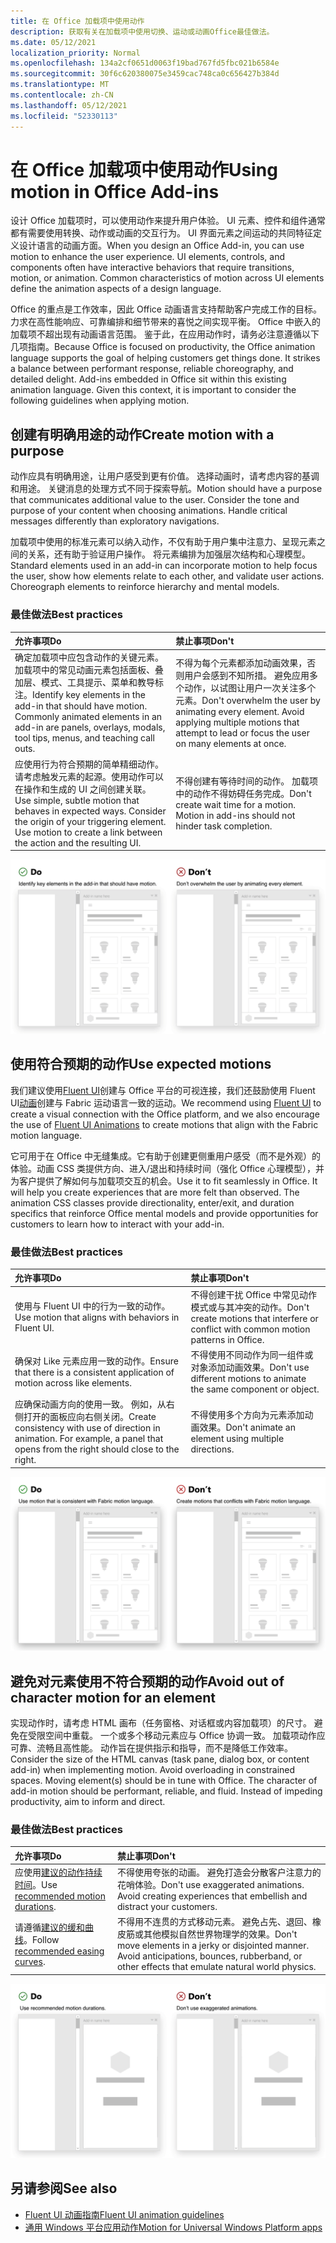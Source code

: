 ```yaml
---
title: 在 Office 加载项中使用动作
description: 获取有关在加载项中使用切换、运动或动画Office最佳做法。
ms.date: 05/12/2021
localization_priority: Normal
ms.openlocfilehash: 134a2cf0651d0063f19bad767fd5fbc021b6584e
ms.sourcegitcommit: 30f6c620380075e3459cac748ca0c656427b384d
ms.translationtype: MT
ms.contentlocale: zh-CN
ms.lasthandoff: 05/12/2021
ms.locfileid: "52330113"
---
```

# <a name="using-motion-in-office-add-ins"></a><span data-ttu-id="0bc4a-103">在 Office 加载项中使用动作</span><span class="sxs-lookup"><span data-stu-id="0bc4a-103">Using motion in Office Add-ins</span></span>

<span data-ttu-id="0bc4a-p101">设计 Office 加载项时，可以使用动作来提升用户体验。 UI 元素、控件和组件通常都有需要使用转换、动作或动画的交互行为。 UI 界面元素之间运动的共同特征定义设计语言的动画方面。</span><span class="sxs-lookup"><span data-stu-id="0bc4a-p101">When you design an Office Add-in, you can use motion to enhance the user experience. UI elements, controls, and components often have interactive behaviors that require transitions, motion, or animation. Common characteristics of motion across UI elements define the animation aspects of a design language.</span></span>

<span data-ttu-id="0bc4a-p102">Office 的重点是工作效率，因此 Office 动画语言支持帮助客户完成工作的目标。 力求在高性能响应、可靠编排和细节带来的喜悦之间实现平衡。 Office 中嵌入的加载项不超出现有动画语言范围。 鉴于此，在应用动作时，请务必注意遵循以下几项指南。</span><span class="sxs-lookup"><span data-stu-id="0bc4a-p102">Because Office is focused on productivity, the Office animation language supports the goal of helping customers get things done. It strikes a balance between performant response, reliable choreography, and detailed delight. Add-ins embedded in Office sit within this existing animation language. Given this context, it is important to consider the following guidelines when applying motion.</span></span>

## <a name="create-motion-with-a-purpose"></a><span data-ttu-id="0bc4a-111">创建有明确用途的动作</span><span class="sxs-lookup"><span data-stu-id="0bc4a-111">Create motion with a purpose</span></span>

<span data-ttu-id="0bc4a-p103">动作应具有明确用途，让用户感受到更有价值。 选择动画时，请考虑内容的基调和用途。 关键消息的处理方式不同于探索导航。</span><span class="sxs-lookup"><span data-stu-id="0bc4a-p103">Motion should have a purpose that communicates additional value to the user. Consider the tone and purpose of your content when choosing animations. Handle critical messages differently than exploratory navigations.</span></span>

<span data-ttu-id="0bc4a-p104">加载项中使用的标准元素可以纳入动作，不仅有助于用户集中注意力、呈现元素之间的关系，还有助于验证用户操作。 将元素编排为加强层次结构和心理模型。</span><span class="sxs-lookup"><span data-stu-id="0bc4a-p104">Standard elements used in an add-in can incorporate motion to help focus the user, show how elements relate to each other, and validate user actions. Choreograph elements to reinforce hierarchy and mental models.</span></span>

### <a name="best-practices"></a><span data-ttu-id="0bc4a-117">最佳做法</span><span class="sxs-lookup"><span data-stu-id="0bc4a-117">Best practices</span></span>

|<span data-ttu-id="0bc4a-118">允许事项</span><span class="sxs-lookup"><span data-stu-id="0bc4a-118">Do</span></span>|<span data-ttu-id="0bc4a-119">禁止事项</span><span class="sxs-lookup"><span data-stu-id="0bc4a-119">Don't</span></span>|
|:-----|:-----|
|<span data-ttu-id="0bc4a-p105">确定加载项中应包含动作的关键元素。 加载项中的常见动画元素包括面板、叠加层、模式、工具提示、菜单和教导标注。</span><span class="sxs-lookup"><span data-stu-id="0bc4a-p105">Identify key elements in the add-in that should have motion. Commonly animated elements in an add-in are panels, overlays, modals, tool tips, menus, and teaching call outs.</span></span>| <span data-ttu-id="0bc4a-p106">不得为每个元素都添加动画效果，否则用户会感到不知所措。 避免应用多个动作，以试图让用户一次关注多个元素。</span><span class="sxs-lookup"><span data-stu-id="0bc4a-p106">Don't overwhelm the user by animating every element. Avoid applying multiple motions that attempt to lead or focus the user on many elements at once.</span></span> |
|<span data-ttu-id="0bc4a-p107">应使用行为符合预期的简单精细动作。请考虑触发元素的起源。使用动作可以在操作和生成的 UI 之间创建关联。</span><span class="sxs-lookup"><span data-stu-id="0bc4a-p107">Use simple, subtle motion that behaves in expected ways. Consider the origin of your triggering element. Use motion to create a link between the action and the resulting UI.</span></span> | <span data-ttu-id="0bc4a-p108">不得创建有等待时间的动作。 加载项中的动作不得妨碍任务完成。</span><span class="sxs-lookup"><span data-stu-id="0bc4a-p108">Don't create wait time for a motion. Motion in add-ins should not hinder task completion.</span></span>|

![GIF 显示以最少的移动元素打开的面板，并位于 GIF 旁边，其中显示打开具有许多移动元素的面板](../images/add-in-motion-purpose.gif)

## <a name="use-expected-motions"></a><span data-ttu-id="0bc4a-130">使用符合预期的动作</span><span class="sxs-lookup"><span data-stu-id="0bc4a-130">Use expected motions</span></span>

<span data-ttu-id="0bc4a-131">我们建议使用[Fluent UI](https://developer.microsoft.com/fluentui#/)创建与 Office 平台的可视连接，我们还鼓励使用 Fluent UI[动画](https://developer.microsoft.com/fluentui#/styles/web/motion)创建与 Fabric 运动语言一致的运动。</span><span class="sxs-lookup"><span data-stu-id="0bc4a-131">We recommend using [Fluent UI](https://developer.microsoft.com/fluentui#/) to create a visual connection with the Office platform, and we also encourage the use of [Fluent UI Animations](https://developer.microsoft.com/fluentui#/styles/web/motion) to create motions that align with the Fabric motion language.</span></span>

<span data-ttu-id="0bc4a-p109">它可用于在 Office 中无缝集成。它有助于创建更侧重用户感受（而不是外观）的体验。动画 CSS 类提供方向、进入/退出和持续时间（强化 Office 心理模型），并为客户提供了解如何与加载项交互的机会。</span><span class="sxs-lookup"><span data-stu-id="0bc4a-p109">Use it to fit seamlessly in Office. It will help you create experiences that are more felt than observed. The animation CSS classes provide directionality, enter/exit, and duration specifics that reinforce Office mental models and provide opportunities for customers to learn how to interact with your add-in.</span></span>

### <a name="best-practices"></a><span data-ttu-id="0bc4a-135">最佳做法</span><span class="sxs-lookup"><span data-stu-id="0bc4a-135">Best practices</span></span>

|<span data-ttu-id="0bc4a-136">允许事项</span><span class="sxs-lookup"><span data-stu-id="0bc4a-136">Do</span></span>|<span data-ttu-id="0bc4a-137">禁止事项</span><span class="sxs-lookup"><span data-stu-id="0bc4a-137">Don't</span></span>|
|:-----|:-----|
|<span data-ttu-id="0bc4a-138">使用与 Fluent UI 中的行为一致的动作。</span><span class="sxs-lookup"><span data-stu-id="0bc4a-138">Use motion that aligns with behaviors in Fluent UI.</span></span>| <span data-ttu-id="0bc4a-139">不得创建干扰 Office 中常见动作模式或与其冲突的动作。</span><span class="sxs-lookup"><span data-stu-id="0bc4a-139">Don't create motions that interfere or conflict with common motion patterns in Office.</span></span>
|<span data-ttu-id="0bc4a-140">确保对 Like 元素应用一致的动作。</span><span class="sxs-lookup"><span data-stu-id="0bc4a-140">Ensure that there is a consistent application of motion across like elements.</span></span>| <span data-ttu-id="0bc4a-141">不得使用不同动作为同一组件或对象添加动画效果。</span><span class="sxs-lookup"><span data-stu-id="0bc4a-141">Don't use different motions to animate the same component or object.</span></span>|
|<span data-ttu-id="0bc4a-p110">应确保动画方向的使用一致。 例如，从右侧打开的面板应向右侧关闭。</span><span class="sxs-lookup"><span data-stu-id="0bc4a-p110">Create consistency with use of direction in animation. For example, a panel that opens from the right should close to the right.</span></span>|<span data-ttu-id="0bc4a-144">不得使用多个方向为元素添加动画效果。</span><span class="sxs-lookup"><span data-stu-id="0bc4a-144">Don't animate an element using multiple directions.</span></span>

![显示在 GIF 旁边以预期方式打开的模式 GIF，该 GIF 以意外方式显示模式打开](../images/add-in-motion-expected.gif)

## <a name="avoid-out-of-character-motion-for-an-element"></a><span data-ttu-id="0bc4a-146">避免对元素使用不符合预期的动作</span><span class="sxs-lookup"><span data-stu-id="0bc4a-146">Avoid out of character motion for an element</span></span>

<span data-ttu-id="0bc4a-p111">实现动作时，请考虑 HTML 画布（任务窗格、对话框或内容加载项）的尺寸。 避免在受限空间中重载。 一个或多个移动元素应与 Office 协调一致。 加载项动作应可靠、流畅且高性能。 动作旨在提供指示和指导，而不是降低工作效率。</span><span class="sxs-lookup"><span data-stu-id="0bc4a-p111">Consider the size of the HTML canvas (task pane, dialog box, or content add-in) when implementing motion. Avoid overloading in constrained spaces. Moving element(s) should be in tune with Office. The character of add-in motion should be performant, reliable, and fluid. Instead of impeding productivity, aim to inform and direct.</span></span>

### <a name="best-practices"></a><span data-ttu-id="0bc4a-152">最佳做法</span><span class="sxs-lookup"><span data-stu-id="0bc4a-152">Best practices</span></span>

|<span data-ttu-id="0bc4a-153">允许事项</span><span class="sxs-lookup"><span data-stu-id="0bc4a-153">Do</span></span>|<span data-ttu-id="0bc4a-154">禁止事项</span><span class="sxs-lookup"><span data-stu-id="0bc4a-154">Don't</span></span>|
|:-----|:-----|
| <span data-ttu-id="0bc4a-155">应使用[建议的动作持续时间](https://developer.microsoft.com/fluentui#/styles/web/motion)。</span><span class="sxs-lookup"><span data-stu-id="0bc4a-155">Use [recommended motion durations](https://developer.microsoft.com/fluentui#/styles/web/motion).</span></span> | <span data-ttu-id="0bc4a-p112">不得使用夸张的动画。 避免打造会分散客户注意力的花哨体验。</span><span class="sxs-lookup"><span data-stu-id="0bc4a-p112">Don't use exaggerated animations. Avoid creating experiences that embellish and distract your customers.</span></span>
| <span data-ttu-id="0bc4a-158">请遵循[建议的缓和曲线](/windows/uwp/design/motion/timing-and-easing#easing-in-fluent-motion)。</span><span class="sxs-lookup"><span data-stu-id="0bc4a-158">Follow [recommended easing curves](/windows/uwp/design/motion/timing-and-easing#easing-in-fluent-motion).</span></span>  |<span data-ttu-id="0bc4a-p113">不得用不连贯的方式移动元素。 避免占先、退回、橡皮筋或其他模拟自然世界物理学的效果。</span><span class="sxs-lookup"><span data-stu-id="0bc4a-p113">Don't move elements in a jerky or disjointed manner. Avoid anticipations, bounces, rubberband, or other effects that emulate natural world physics.</span></span>|

![显示使用柔和淡入效果在 GIF 旁边加载磁贴的 GIF，该 GIF 显示使用弹跳加载的磁贴](../images/add-in-motion-character.gif)

## <a name="see-also"></a><span data-ttu-id="0bc4a-162">另请参阅</span><span class="sxs-lookup"><span data-stu-id="0bc4a-162">See also</span></span>

* [<span data-ttu-id="0bc4a-163">Fluent UI 动画指南</span><span class="sxs-lookup"><span data-stu-id="0bc4a-163">Fluent UI animation guidelines</span></span>](https://developer.microsoft.com/fluentui#/styles/web/motion)
* [<span data-ttu-id="0bc4a-164">通用 Windows 平台应用动作</span><span class="sxs-lookup"><span data-stu-id="0bc4a-164">Motion for Universal Windows Platform apps</span></span>](/windows/uwp/design/motion)
